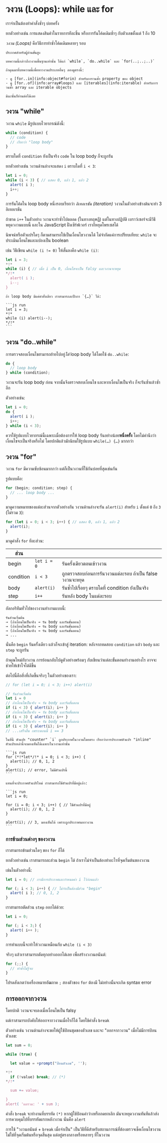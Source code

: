 # วงวน (Loops): while และ for

เราจำเป็นต้องทำคำสั่งซ้ำๆ บ่อยครั้ง

ยกตัวอย่างเช่น การแสดงสินค้าในรายการทีละชิ้น หรือการรันโค้ดเดิมซ้ำๆ กับตัวเลขตั้งแต่ 1 ถึง 10

*วงวน (Loops)* คือวิธีการทำซ้ำโค้ดเดิมหลายๆ รอบ

```smart header="วงวน for..of และ for..in"
ประกาศสำหรับผู้อ่านขั้นสูง

บทความนี้กล่าวถึงวงวนพื้นฐานเท่านั้น ได้แก่ `while`, `do..while` และ `for(..;..;..)`

ถ้าคุณมาที่บทความนี้เพื่อหาวงวนประเภทอื่นๆ ลองดูตรงนี้:

- ดู [for..in](info:object#forin) สำหรับการวนซ้ำ property ของ object
- ดู [for..of](info:array#loops) และ [iterables](info:iterable) สำหรับการวนซ้ำ array และ iterable objects

มิฉะนั้นก็อ่านต่อได้เลย
```

## วงวน "while"

วงวน `while` มีรูปแบบไวยากรณ์ดังนี้:

```js
while (condition) {
  // code
  // เรียกว่า "loop body"
}
```

ตราบใดที่ `condition` ยังเป็นจริง `code` ใน loop body ก็จะถูกรัน

ยกตัวอย่างเช่น วงวนด้านล่างจะแสดง `i` ตราบใดที่ `i < 3`:

```js run
let i = 0;
while (i < 3) { // แสดง 0, แล้ว 1, แล้ว 2
  alert( i );
  i++;
}
```

การรันโค้ดใน loop body หนึ่งรอบเรียกว่า *อิเทอเรชัน (iteration)* วงวนในตัวอย่างข้างต้นจะทำ 3 อิเทอเรชัน

ถ้าขาด `i++` ในตัวอย่าง วงวนจะทำซ้ำไปตลอด (ในทางทฤษฎี) แต่ในทางปฏิบัติ เบราว์เซอร์จะมีวิธีหยุดวงวนแบบนี้ และใน JavaScript ฝั่งเซิร์ฟเวอร์ เราก็หยุดโพรเซสได้

นิพจน์หรือตัวแปรใดๆ ก็ตามสามารถใช้เป็นเงื่อนไขวงวนได้ ไม่จำกัดแค่การเปรียบเทียบ: `while` จะประเมินเงื่อนไขและแปลงเป็น boolean 

เช่น วิธีเขียน `while (i != 0)` ให้สั้นลงคือ `while (i)`:

```js run
let i = 3;
*!*
while (i) { // เมื่อ i เป็น 0, เงื่อนไขจะเป็น falsy และวงวนจะหยุด
*/!*
  alert( i );
  i--;
}
```

````smart header="ไม่ต้องใส่ปีกกา { } ถ้า loop body มีคำสั่งเดียว"
ถ้า loop body มีแค่คำสั่งเดียว เราสามารถละปีกกา `{…}` ได้:

```js run
let i = 3;
*!*
while (i) alert(i--);
*/!*
```
````

## วงวน "do..while"

การตรวจสอบเงื่อนไขสามารถย้ายไปอยู่*ใต้* loop body ได้โดยใช้ `do..while`:

```js
do {
  // loop body
} while (condition);
```

วงวนจะรัน loop body ก่อน จากนั้นจึงตรวจสอบเงื่อนไข และหากเงื่อนไขเป็นจริง ก็จะรันซ้ำแล้วซ้ำอีก

ตัวอย่างเช่น:

```js run
let i = 0;
do {
  alert( i );
  i++;
} while (i < 3);
```

ควรใช้รูปแบบไวยากรณ์นี้เฉพาะเมื่อต้องการให้ loop body รันอย่างน้อย**หนึ่งครั้ง** โดยไม่คำนึงว่าเงื่อนไขจะเป็นจริงหรือไม่ โดยปกติแล้วมักนิยมใช้รูปแบบ `while(…) {…}` มากกว่า

## วงวน "for"

วงวน `for` มีความซับซ้อนมากกว่า แต่ก็เป็นวงวนที่ใช้กันบ่อยที่สุดเช่นกัน

รูปแบบคือ:

```js
for (begin; condition; step) {
  // ... loop body ...
}
```

มาดูความหมายของแต่ละส่วนจากตัวอย่างกัน วงวนด้านล่างจะรัน `alert(i)` สำหรับ `i` ตั้งแต่ `0` ถึง `3` (ไม่รวม `3`):

```js run
for (let i = 0; i < 3; i++) { // แสดง 0, แล้ว 1, แล้ว 2
  alert(i);
}
```

มาดูคำสั่ง `for` ทีละส่วน:

| ส่วน      |               |                                                                               |
|-----------|---------------|-------------------------------------------------------------------------------|
| begin     | `let i = 0`   | รันครั้งเดียวตอนเข้าวงวน                                                      |
| condition | `i < 3`       | ถูกตรวจสอบก่อนการรันวงวนแต่ละรอบ ถ้าเป็น false วงวนจะหยุด                   |
| body      | `alert(i)`    | รันซ้ำไปเรื่อยๆ ตราบใดที่ condition ยังเป็นจริง                               |
| step      | `i++`         | รันหลัง body ในแต่ละรอบ                                                       |

อัลกอริทึมทั่วไปของวงวนทำงานแบบนี้:

```
รันส่วนเริ่มต้น
→ (ถ้าเงื่อนไขเป็นจริง → รัน body และรันขั้นตอน)
→ (ถ้าเงื่อนไขเป็นจริง → รัน body และรันขั้นตอน)
→ (ถ้าเงื่อนไขเป็นจริง → รัน body และรันขั้นตอน)
→ ...
```

นั่นคือ `begin` รันครั้งเดียว แล้วก็จะเข้าสู่ iteration: หลังจากทดสอบ `condition` แล้ว `body` และ `step` จะถูกรัน

ถ้าคุณใหม่กับวงวน การย้อนกลับไปดูตัวอย่างพร้อมๆ กับเขียนว่าแต่ละขั้นตอนทำงานอย่างไร อาจจะช่วยให้เข้าใจได้ดีขึ้น

ต่อไปนี้คือสิ่งที่เกิดขึ้นจริงๆ ในตัวอย่างของเรา:

```js
// for (let i = 0; i < 3; i++) alert(i)

// รันส่วนเริ่มต้น
let i = 0
// ถ้าเงื่อนไขเป็นจริง → รัน body และรันขั้นตอน
if (i < 3) { alert(i); i++ }
// ถ้าเงื่อนไขเป็นจริง → รัน body และรันขั้นตอน
if (i < 3) { alert(i); i++ }
// ถ้าเงื่อนไขเป็นจริง → รัน body และรันขั้นตอน
if (i < 3) { alert(i); i++ }
// ...เสร็จสิ้น เพราะตอนนี้ i == 3
```

````smart header="การประกาศตัวแปรใน loop"
ในที่นี้ ตัวแปร "counter" `i` ถูกประกาศในวงวนโดยตรง เรียกว่าการประกาศตัวแปร "inline" ตัวแปรเหล่านี้จะมองเห็นได้เฉพาะในวงวนเท่านั้น

```js run
for (*!*let*/!* i = 0; i < 3; i++) {
  alert(i); // 0, 1, 2
}
alert(i); // error, ไม่มีตัวแปรนี้
```  

แทนที่จะประกาศตัวแปรใหม่ เราสามารถใช้ตัวแปรที่มีอยู่แล้ว:

```js run
let i = 0;

for (i = 0; i < 3; i++) { // ใช้ตัวแปรที่มีอยู่
  alert(i); // 0, 1, 2  
}

alert(i); // 3, มองเห็นได้ เพราะถูกประกาศนอกวงวน
```
````

### การข้ามส่วนต่างๆ ของวงวน

เราสามารถข้ามส่วนใดๆ ของ `for` ก็ได้

ยกตัวอย่างเช่น เราสามารถละส่วน `begin` ได้ ถ้าเราไม่จำเป็นต้องทำอะไรที่จุดเริ่มต้นของวงวน 

เช่นในตัวอย่างนี้:

```js run
let i = 0; // เรามีการประกาศและกำหนดค่า i ไว้ก่อนแล้ว

for (; i < 3; i++) { // ไม่จำเป็นต้องมีส่วน "begin"
  alert( i ); // 0, 1, 2
}
```

เราสามารถตัดส่วน `step` ออกได้ด้วย:

```js run
let i = 0;

for (; i < 3;) {
  alert( i++ );
}  
```

การทำแบบนี้จะทำให้วงวนเหมือนกับ `while (i < 3)`

จริงๆ แล้วเราสามารถตัดทุกอย่างออกได้เลย เพื่อสร้างวงวนอนันต์:

```js
for (;;) {
  // ทำซ้ำไม่รู้จบ
}
```

โปรดสังเกตว่าเครื่องหมายอัฒภาค `;` สองตัวของ `for` ต้องมี ไม่อย่างนั้นจะเกิด syntax error

## การออกจากวงวน

โดยปกติ วงวนจะจบลงเมื่อเงื่อนไขเป็น falsy

แต่เราสามารถบังคับให้ออกจากวงวนเมื่อไรก็ได้ โดยใช้คำสั่ง `break`

ตัวอย่างเช่น วงวนด้านล่างจะขอให้ผู้ใช้ป้อนชุดของตัวเลข และจะ "ออกจากวงวน" เมื่อไม่มีการป้อนตัวเลข:

```js run
let sum = 0;

while (true) {

  let value = +prompt("ป้อนตัวเลข", '');

*!*
  if (!value) break; // (*)
*/!*

  sum += value;

}
alert( 'ผลรวม: ' + sum );
```

คำสั่ง `break` จะทำงานที่บรรทัด `(*)` หากผู้ใช้ป้อนค่าว่างหรือกดยกเลิก มันจะหยุดวงวนทันทีแล้วส่งการควบคุมไปที่บรรทัดแรกหลังวงวน นั่นคือ `alert`

การใช้ "วงวนอนันต์ + `break` เมื่อจำเป็น" เป็นวิธีที่ดีสำหรับสถานการณ์ที่ต้องตรวจเช็คเงื่อนไขวงวน ไม่ใช่ที่จุดเริ่มต้นหรือจุดสิ้นสุด แต่อยู่ตรงกลางหรือหลายๆ ที่ในวงวน